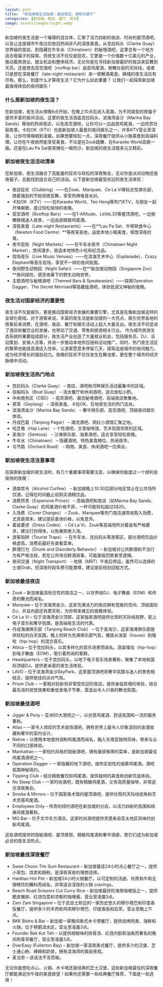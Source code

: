 ```yaml
---
layout: post
title:  "新加坡夜生活指南：最佳夜店、酒吧与餐厅"
categories: [新加坡，假日，餐厅，派对]
image: assets/images/night.webp
---
```


新加坡的夜生活是一个璀璨的混合体，汇聚了活力四射的夜店、时尚的屋顶酒吧，以及让这座城市午夜过后依旧热闹非凡的深夜美食。从克拉码头（Clarke Quay）世界级的夜店，到隐藏在牛车水（Chinatown）的秘境酒吧，这里总有一个地方适合夜猫子的探索。但夜生活不仅仅是狂欢，它更是一个价值数十亿美元的产业，推动着旅游业、就业机会和整体经济。无论你是在寻找新加坡最好的夜店来狂舞到天亮，还是想去高空酒吧（rooftop bar）品尝鸡尾酒，俯瞰壮丽的天际线，或者只是想在深夜餐厅（late-night restaurant）来一顿解酒美食，狮城的夜生活应有尽有。那么，到底什么才算夜生活？它为什么如此重要？ 让我们一起探索新加坡最值得体验的夜间娱乐！

### 什么是新加坡的夜生活？

在新加坡，夜生活从傍晚6点开始，在晚上10点后进入高潮，为不同类型的夜猫子提供丰富的夜间活动。这里的夜生活涵盖克拉码头、滨海湾金沙（Marina Bay Sands）等地的热闹夜店，以及高空酒吧，让你可以一边品尝鸡尾酒，一边欣赏壮丽夜景。卡拉OK（KTV）也是新加坡人最爱的夜间娱乐之一，许多KTV营业至深夜，让你尽情嗨唱到凌晨。如果想要轻松一点，深夜餐厅提供从小贩美食到高端料理，让你在午夜依然能享受美食。不论是在Zouk跳舞、在Karaoke World高歌一曲，还是在Lau Pa Sat夜宵摊吃一碗叻沙，新加坡的夜生活既多元又精彩。

### 新加坡夜生活活动清单

在新加坡，夜生活融合了高能量的狂欢与轻松的深夜聚会，无论你是派对动物还是夜猫子，总能找到适合自己的活动。以下是新加坡最受欢迎的夜生活体验：
+ 夜店狂欢（Clubbing）——在Zouk、Marquee、Ce La Vi等标志性俱乐部，随着强劲的节拍彻夜狂舞，享受热辣电音派对。
+ 卡拉OK（KTV）——在Karaoke World、Teo Heng等热门KTV，与朋友一起开嗓飙歌，度过轻松愉快的夜晚。
+ 高空酒吧（Rooftop Bars）——在1-Altitude、LeVeL33等屋顶酒吧，一边俯瞰狮城迷人夜景，一边品尝精致鸡尾酒。
+ 深夜美食（Late-night Restaurants）——在**Lau Pa Sat、牛顿熟食中心（Newton Food Centre）**等夜宵圣地，品尝本地小贩美食，填饱深夜的胃。
+ 夜市逛街（Night Markets）——在牛车水夜市（Chinatown Night Market），悠闲漫步，挑选本地特色小吃和纪念品。
+ 现场音乐（Live Music Venues）——在滨海艺术中心（Esplanade）、Crazy Elephant等音乐现场，享受不一样的夜间氛围。
+ 夜间野生动物园（Night Safari）——在**新加坡动物园（Singapore Zoo）**夜间探险，感受夜幕下的野生动物世界。
+ 主题酒吧与秘境酒吧（Themed Bars & Speakeasies）——探索Operation Dagger、The Secret Mermaid等隐藏版酒吧，体验低调又神秘的夜晚。

### 夜生活对国家经济的重要性

夜生活不仅是娱乐，更是推动国家经济发展的重要引擎，尤其是在像新加坡这样的全球化枢纽。对于游客来说，丰富的夜生活是新加坡的一大亮点，吸引世界各地的旅客前来消费，在酒吧、夜店、餐厅和娱乐活动上投入大量支出。夜生活不仅促进了酒店和餐饮业的发展，也带动了交通、零售和旅游相关行业。
作为城市旅游生态系统的重要组成部分，夜生活产业创造了大量就业机会，包括服务员、DJ、活动策划、安保人员等，并进一步推动本地供应链和活动推广。同时，热门夜生活区的繁荣也能提高酒店入住率，让游客愿意多停留几天，探索这座城市的夜间魅力，成为经济增长的强劲动力。夜晚的狂欢不仅仅发生在舞池里，更在整个城市的经济脉络中流动。

### 新加坡夜生活热门地点

+ 克拉码头（Clarke Quay） – 夜店、酒吧和河畔娱乐活动最集中的区域。
+ 驳船码头（Boat Quay） – 滨水餐厅和休闲酒吧，适合放松小酌。
+ 中央商务区（CBD） – 高空酒吧、潮流秘境酒吧、高端夜店聚集地。
+ 芽笼（Geylang） – 深夜美食、卡拉OK、在地夜生活的热门去处。
+ 滨海湾金沙（Marina Bay Sands） – 奢华俱乐部、高空酒吧、顶级夜间娱乐体验。
+ 丹戎巴葛（Tanjong Pagar） – 潮流酒吧、网红小酒馆汇聚之地。
+ 哈芝巷（Haji Lane） – 个性酒吧、文青咖啡馆、艺术氛围浓厚的区域。
+ 圣淘沙（Sentosa） – 沙滩俱乐部、海景酒吧，适合享受轻松夜晚。
+ 牛车水（Chinatown） – 隐藏酒吧、特色美食摊位、热闹夜市。
+ 乌节路（Orchard Road） – 购物、美食、休闲酒吧一应俱全。

### 新加坡夜生活注意事项

在探索新加坡的夜生活时，有几个重要事项需要注意，以确保你能度过一个顺利且愉快的夜晚：
+ 酒类禁令（Alcohol Curfew） – 新加坡晚上10:30后部分地区禁止在公共场所饮酒，记得在时间截止前购买酒精饮品。
+ 消费昂贵（Expensive Prices） – 高端酒吧和夜店（如Marina Bay Sands、Clarke Quay）的鸡尾酒价格不菲，一杯可能轻松超过S$20。
+ 入场费（Cover Charges） – Zouk、Marquee等热门夜店通常收取入场费，尤其是周末，建议提前查询价格，以免意外。
+ 着装要求（Dress Codes） – Cé La Vi、Zouk等高端场所对着装有严格要求，建议打扮得体，以免被拒绝入场。
+ 游客陷阱（Tourist Traps） – 在牛车水、克拉码头等游客区，部分酒吧饮品价格虚高，消费前最好先查看菜单。
+ 醉酒行为（Drunk and Disorderly Behavior） – 新加坡对公共醉酒和不当行为有严格法规，若在公共场合醉酒闹事，可能面临罚款甚至逮捕。
+ 夜间交通（Night Transport） – 地铁（MRT）午夜后停运，虽然可以选择的士或Grab，但深夜时段车费可能激增，建议提前规划回程方式。

### 新加坡最佳夜店

+ Zouk – 新加坡最具标志性的夜店之一，以世界级DJ、电子舞曲（EDM）和传奇的舞池而闻名。
+ Marquee – 位于滨海湾金沙，这家充满活力的夜店拥有宽敞的空间、顶级国际DJ，并且内部还有摩天轮，为你带来难忘的夜晚体验。
+ Cé La Vi – 位于滨海湾金沙顶部，这家独家酒吧提供壮观的天际线视野，配上电子音乐和奢华氛围，是高端夜生活的代表。
+ 丹戎海滩俱乐部（Tanjong Beach Club） – 位于圣淘沙，这家海滩俱乐部提供轻松的白天氛围，晚上则转为充满俱乐部气氛，播放从浩室（house）到嘻哈（hip-hop）的混合音乐。
+ Attica – 位于克拉码头，以其多样化的音乐场景而闻名，涵盖嘻哈（hip-hop）到电子舞曲（EDM），吸引着热闹的客群。
+ Headquarters – 位于克拉码头，以地下电子音乐场景著称，聚集了本地和国际顶级DJ，提供更亲密的夜生活体验。
+ LAVO – 位于滨海湾金沙SkyPark，这家屋顶酒吧将奢华氛围与迷人的景色相结合，提供绝佳的派对气氛。
+ Prism Club – 一家相对较新但非常受欢迎的夜店，提供身临其境的体验，结合最先进的视觉效果和重低音电子节奏，营造出令人兴奋的舞池氛围。

### 新加坡最佳酒吧

+ Jigger & Pony – 亚洲50大酒吧之一，以创意鸡尾酒、舒适氛围和一流的服务著称。
+ Atlas – 一家令人惊叹的艺术装饰酒吧，拥有世界上最令人印象深刻的金酒收藏和奢华的室内设计。
+ Native – 以使用本地食材调制鸡尾酒而闻名，融入东南亚独特风味，带来与众不同的口感体验。
+ Manhattan – 一家纽约风格的隐秘酒吧，拥有屡获殊荣的菜单，是新加坡最佳鸡尾酒酒吧之一。
+ Operation Dagger – 一家隐藏的地下酒吧，提供实验性的烟熏鸡尾酒，酒吧氛围神秘简约。
+ Tippling Club – 结合精致餐饮和鸡尾酒，提供独特的美食和创新饮品体验。
+ No Sleep Club – 一家时尚酒吧，既有精酿鸡尾酒，又有高质量咖啡，非常适合深夜聚会。
+ Smoke & Mirrors – 位于国家美术馆的屋顶酒吧，提供壮观的天际线视角和艺术灵感鸡尾酒。
+ Employees Only – 传奇的纽约酒吧在新加坡的分店，以活力四射的氛围和经典鸡尾酒著称。
+ MO Bar – 位于文华东方酒店，这家时尚酒吧提供灵感来自亚太地区风味的创新鸡尾酒。

这些酒吧提供的隐秘酒吧、屋顶景观、精酿鸡尾酒和奢华酒廊，使它们成为新加坡必访的夜生活热点。

### 新加坡最佳深夜餐厅

+ Swee Choon Tim Sum Restaurant – 新加坡最佳24小时点心餐厅之一，提供小笼包、烧卖和肠粉，是深夜宵夜的理想选择。
+ Haidilao Hot Pot – 新加坡24小时火锅餐厅，以可定制的汤底、优质和牛和无限畅饮的蘸料而闻名，非常适合深夜的火锅 cravings。
+ Beach Road Scissors Cut Curry Rice – 新加坡最好的海南咖喱饭之一，提供脆皮猪排、红烧包菜和浓郁的咖喱酱，营业至凌晨3点。
+ Zam Zam Singapore – 位于武吉士附近的一家历史悠久的穆尔塔巴和印度香饭餐厅，提供多汁的羊肉和鸡肉穆尔塔巴、印度香饭和拉茶，营业至晚上11点。
+ BKK Bistro & Bar – 新加坡一家晚间泰式木卡塔餐厅，提供烧烤肉类、海鲜和火锅，位于榜鹅滨水区，营业至凌晨3点。
+ Founder Bak Kut Teh – 以提供胡椒味的排骨汤、红烧内脏和油条而著名的晚间肉骨茶餐厅，营业至凌晨3点。
+ OverEasy (Fullerton Bay) – 新加坡一家深夜美式餐厅，提供多汁的汉堡、芝士通心粉、辣翅和奶昔，拥有滨海湾的美丽景观。
+ 麦当劳 – 该说法不言而喻。

无论你是想吃点心、火锅、木卡塔还是经典的芝士汉堡，这些新加坡最佳的深夜餐厅都能满足你午夜的美食欲望！如果你还需要一些经典餐厅推荐，下面是一些选择！



